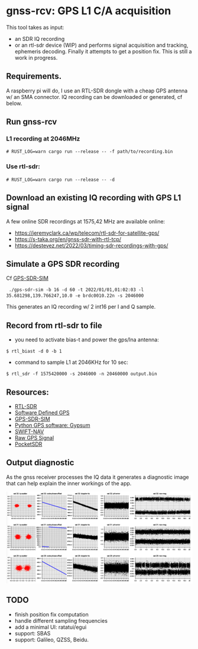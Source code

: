 # gnss-rcv: GPS L1 C/A acquisition

This tool takes as input:
 - an SDR IQ recording
 - or an rtl-sdr device (WIP)
and performs signal acquisition and tracking, ephemeris decoding. Finally it attempts to get a position fix. This is still a work in progress.

## Requirements.
A raspberry pi will do, I use an RTL-SDR dongle with a cheap GPS antenna w/ an SMA connector.
IQ recording can be downloaded or generated, cf below.

## Run gnss-rcv

### L1 recording at 2046MHz
```
# RUST_LOG=warn cargo run --release -- -f path/to/recording.bin
```
### Use rtl-sdr:
```
# RUST_LOG=warn cargo run --release -- -d
```

## Download an existing IQ recording with GPS L1 signal

A few online SDR recordings at 1575,42 MHz are available online:
- https://jeremyclark.ca/wp/telecom/rtl-sdr-for-satellite-gps/
- https://s-taka.org/en/gnss-sdr-with-rtl-tcp/
- https://destevez.net/2022/03/timing-sdr-recordings-with-gps/

## Simulate a GPS SDR recording
Cf [GPS-SDR-SIM](https://github.com/osqzss/gps-sdr-sim)
```
 ./gps-sdr-sim -b 16 -d 60 -t 2022/01/01,01:02:03 -l 35.681298,139.766247,10.0 -e brdc0010.22n -s 2046000
```
This generates an IQ recording w/ 2 int16 per I and Q sample.

## Record from rtl-sdr to file
- you need to activate bias-t and power the gps/lna antenna:
```
$ rtl_biast -d 0 -b 1
```
- command to sample L1 at 2046KHz for 10 sec:
```
$ rtl_sdr -f 1575420000 -s 2046000 -n 20460000 output.bin
```

## Resources:
- [RTL-SDR](https://www.rtl-sdr.com/buy-rtl-sdr-dvb-t-dongles/)
- [Software Defined GPS](https://www.ocf.berkeley.edu/~marsy/resources/gnss/A%20Software-Defined%20GPS%20and%20Galileo%20Receiver.pdf)
- [GPS-SDR-SIM](https://github.com/osqzss/gps-sdr-sim)
- [Python GPS software: Gypsum](https://github.com/codyd51/gypsum)
- [SWIFT-NAV](https://github.com/swift-nav/libswiftnav)
- [Raw GPS Signal](http://www.jks.com/gps/gps.html)
- [PocketSDR](https://github.com/tomojitakasu/PocketSDR/)

## Output diagnostic
As the gnss receiver processes the IQ data it generates a diagnostic image that can help explain the inner workings of the app.

![diagnostic output](./assets/iq-output.png)

## TODO
- finish position fix computation
- handle different sampling frequencies
- add a minimal UI: ratatui/egui
- support: SBAS
- support: Galileo, QZSS, Beidu.
